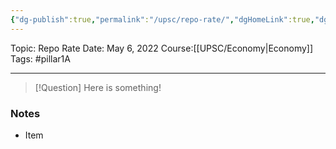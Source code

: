 ```yaml
---
{"dg-publish":true,"permalink":"/upsc/repo-rate/","dgHomeLink":true,"dgPassFrontmatter":false}
---
```


Topic: Repo Rate
Date: May 6, 2022
Course:[[UPSC/Economy|Economy]]
Tags: #pillar1A

---

> [!Question]
> Here is something! 



### Notes
- Item



